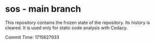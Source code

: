 # sos - main branch

This repository contains the frozen state of the repository.
Its history is cleared. It is used only for static code
analysis with Codacy.

Commit Time: 1715627933